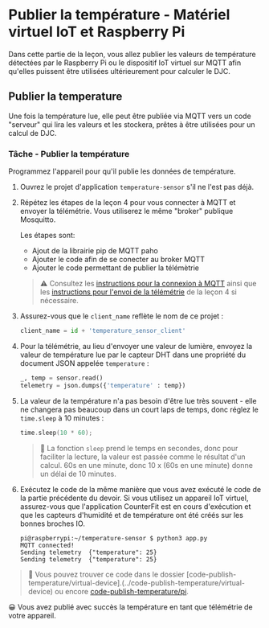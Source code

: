 # Publier la température - Matériel virtuel IoT et Raspberry Pi

Dans cette partie de la leçon, vous allez publier les valeurs de température détectées par le Raspberry Pi ou le dispositif IoT virtuel sur MQTT afin qu'elles puissent être utilisées ultérieurement pour calculer le DJC.

## Publier la temperature

Une fois la température lue, elle peut être publiée via MQTT vers un code "serveur" qui lira les valeurs et les stockera, prêtes à être utilisées pour un calcul de DJC.

### Tâche - Publier la température

Programmez l'appareil pour qu'il publie les données de température.

1. Ouvrez le projet d'application `temperature-sensor` s'il ne l'est pas déjà.

1. Répétez les étapes de la leçon 4 pour vous connecter à MQTT et envoyer la télémétrie. Vous utiliserez le même "broker" publique Mosquitto.

    Les étapes sont:

    - Ajout de la librairie pip de MQTT paho
    - Ajouter le code afin de se conecter au broker MQTT
    - Ajouter le code permettant de publier la télémètrie

    > ⚠️ Consultez les [instructions pour la connexion à MQTT](../../../../1-getting-started/lessons/4-connect-internet/single-board-computer-mqtt.md) ainsi que les [instructions pour l'envoi de la télémétrie](../../../../1-getting-started/lessons/4-connect-internet/single-board-computer-telemetry.md) de la leçon 4 si nécessaire.

1. Assurez-vous que le `client_name` reflète le nom de ce projet :

    ```python
    client_name = id + 'temperature_sensor_client'
    ```

1. Pour la télémétrie, au lieu d'envoyer une valeur de lumière, envoyez la valeur de température lue par le capteur DHT dans une propriété du document JSON appelée `temperature` :

    ```python
    _, temp = sensor.read()
    telemetry = json.dumps({'temperature' : temp})
    ```

1. La valeur de la température n'a pas besoin d'être lue très souvent - elle ne changera pas beaucoup dans un court laps de temps, donc réglez le `time.sleep` à 10 minutes :

    ```cpp
    time.sleep(10 * 60);
    ```

    > 💁 La fonction `sleep` prend le temps en secondes, donc pour faciliter la lecture, la valeur est passée comme le résultat d'un calcul. 60s en une minute, donc 10 x (60s en une minute) donne un délai de 10 minutes.

1. Exécutez le code de la même manière que vous avez exécuté le code de la partie précédente du devoir. Si vous utilisez un appareil IoT virtuel, assurez-vous que l'application CounterFit est en cours d'exécution et que les capteurs d'humidité et de température ont été créés sur les bonnes broches IO.

    ```output
    pi@raspberrypi:~/temperature-sensor $ python3 app.py
    MQTT connected!
    Sending telemetry  {"temperature": 25}
    Sending telemetry  {"temperature": 25}
    ```

> 💁 Vous pouvez trouver ce code dans le dossier [code-publish-temperature/virtual-device].(../code-publish-temperature/virtual-device) ou encore [code-publish-temperature/pi](../code-publish-temperature/pi).

😀 Vous avez publié avec succès la température en tant que télémétrie de votre appareil.
